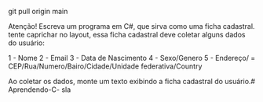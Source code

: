 git pull origin main

Atenção! Escreva um programa em C#, que sirva como uma ficha
cadastral. tente caprichar no layout, essa ficha cadastral 
deve coletar alguns dados do usuário:

1 - Nome
2 - Email
3 - Data de Nascimento
4 - Sexo/Genero
5 - Endereço/ = CEP/Rua/Numero/Bairo/Cidade/Unidade federativa/Country
 
Ao coletar os dados, monte um texto exibindo a 
ficha cadastral do usuário.#   A p r e n d e n d o - C - 
 
 
sla
